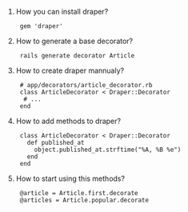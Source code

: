 1. How you can install draper?
      
        gem 'draper'
2. How to generate a base decorator?
        
        rails generate decorator Article
3. How to create draper mannualy?
        
        # app/decorators/article_decorator.rb
        class ArticleDecorator < Draper::Decorator
         # ...
        end
4. How to add methods to draper?
        
        class ArticleDecorator < Draper::Decorator
          def published_at
            object.published_at.strftime("%A, %B %e")
          end
        end
5. How to start using this methods?
        
        @article = Article.first.decorate
        @articles = Article.popular.decorate
